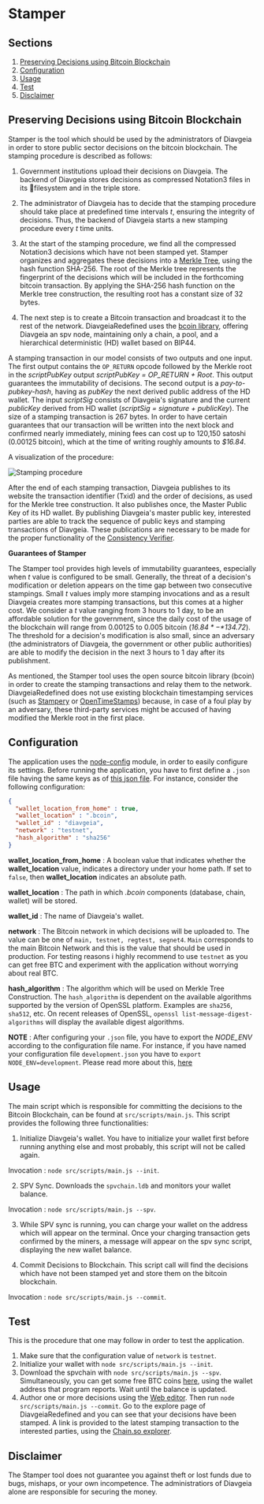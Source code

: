 Stamper
=======

Sections
-------
1. [Preserving Decisions using Bitcoin Blockchain](#preserving-decisions-using-bitcoin-blockchain)
2. [Configuration](#configuration)
3. [Usage](#usage)
4. [Test](#test)
5. [Disclaimer](#disclaimer)

Preserving Decisions using Bitcoin Blockchain
---------------------------

Stamper is the tool which should be used by the administrators of Diavgeia in
order to store public sector decisions on the bitcoin blockchain. The stamping
procedure is described as follows:

1. Government institutions upload their decisions on Diavgeia. The backend of Diavgeia stores decisions as compressed Notation3 files in its filesystem and in the triple store.

2. The administrator of Diavgeia has to decide that the stamping procedure should take place at predefined time intervals *t*, ensuring the integrity of decisions. Thus, the backend of Diavgeia starts a new stamping procedure every *t* time units.

3. At the start of the stamping procedure, we find all the compressed Notation3 decisions which have not been stamped yet. Stamper organizes and aggregates these decisions into a [Merkle Tree](https://en.wikipedia.org/wiki/Merkle_tree), using the hash function SHA-256. The root of the Merkle tree represents the fingerprint of the decisions which will be included in the forthcoming bitcoin transaction. By applying the SHA-256 hash function on the Merkle tree construction, the resulting root has a constant size of 32 bytes.

4. The next step is to create a Bitcoin transaction and broadcast it to the rest of the network. DiavgeiaRedefined uses the [bcoin library](http://bcoin.io/), offering Diavgeia an spv node, maintaining only a chain, a pool, and a hierarchical deterministic (HD) wallet based on BIP44.

A stamping transaction in our model consists of two outputs and one input. The first output contains the `OP_RETURN` opcode followed by the Merkle root in the *scriptPubKey* output *scriptPubKey = OP_RETURN + Root*. This output guarantees the immutability of decisions. The second output is a *pay-to-pubkey-hash*, having as *pubKey* the next derived public address of the HD wallet. The input *scriptSig* consists of Diavgeia's signature and the current *publicKey* derived from HD wallet (*scriptSig = signature + publicKey*). The size of a stamping transaction is 267 bytes. In order to have certain guarantees that our transaction will be written into the next block and confirmed nearly immediately, mining fees can cost up to 120,150 satoshi (0.00125 bitcoin), which at the time of writing roughly amounts to *$16.84*.

A visualization of the procedure:

![Stamping procedure](https://i.imgur.com/5Kt1xsp.png)

After the end of each stamping transaction, Diavgeia publishes to its website the transaction identifier (Txid) and the order of decisions, as used for the Merkle tree construction. It also publishes once, the Master Public Key of its HD wallet. By publishing Diavgeia's master public key, interested parties are able to track the sequence of public keys and stamping transactions of Diavgeia. These publications are necessary to be made for the proper functionality of the [Consistency Verifier](https://github.com/ThemisB/diavgeiaRedefined/tree/master/consistency-verifier).

**Guarantees of Stamper**

The Stamper tool provides high levels of immutability guarantees, especially when *t* value is configured to be small. Generally, the threat of a decision's modification or deletion appears on the time gap between two consecutive stampings. Small *t* values imply more stamping invocations and as a result Diavgeia creates more stamping transactions, but this comes at a higher cost. We consider a *t* value ranging from 3 hours to 1 day, to be an affordable solution for the government, since the daily cost of the usage of the blockchain will range from 0.00125 to 0.005 bitcoin (*$16.84* - *$134.72*). The threshold for a decision's modification is also small, since an adversary (the administrators of Diavgeia, the government or other public authorities) are able to modify the decision in the next 3 hours to 1 day after its publishment.

As mentioned, the Stamper tool uses the open source bitcoin library (bcoin) in order to create the stamping transactions and relay them to the network. DiavgeiaRedefined does not use existing blockchain timestamping services (such as [Stampery](https://stampery.com/) or [OpenTimeStamps](https://opentimestamps.org/)) because, in case of a foul play by an adversary, these third-party services might be accused of having modified the Merkle root in the first place.

Configuration
-------------

The application uses the [node-config](https://github.com/lorenwest/node-config) module, in order to easily configure its settings. Before running the application, you have to first define a `.json` file having the same keys as of [this json file](https://github.com/eellak/gsoc17-diavgeia/blob/master/bitcoin/config/development.json). For instance, consider the following configuration:

```json
{
  "wallet_location_from_home" : true,
  "wallet_location" : ".bcoin",
  "wallet_id" : "diavgeia",
  "network" : "testnet",
  "hash_algorithm" : "sha256"
}
```

**wallet_location_from_home** : A boolean value that indicates whether the **wallet_location** value, indicates a directory under your home path. If set to `false`, then **wallet_location** indicates an absolute path.

**wallet_location** : The path in which *.bcoin* components (database, chain, wallet) will be stored.

**wallet_id** : The name of Diavgeia's wallet.

**network** : The Bitcoin network in which decisions will be uploaded to. The value can be one of `main, testnet, regtest, segnet4`. `Main` corresponds to the main Bitcoin Network and this is the value that should be used in production. For testing reasons i highly recommend to use `testnet` as you can get free BTC and experiment with the application without worrying about real BTC.

**hash_algorithm** : The algorithm which will be used on Merkle Tree Construction. The `hash_algorithm` is dependent on the available algorithms supported by the version of OpenSSL platform. Examples are `sha256`, `sha512`, etc. On recent releases of OpenSSL, `openssl list-message-digest-algorithms` will display the available digest algorithms.

**NOTE** : After configuring your `.json` file, you have to export the *NODE_ENV* according to the configuration file name. For instance, if you have named your configuration file `development.json` you have to `export NODE_ENV=development`. Please read more about this, [here](https://github.com/lorenwest/node-config/wiki/Environment-Variables)

Usage
-----

The main script which is responsible for committing the decisions to the Bitcoin Blockchain, can be found at `src/scripts/main.js`. This script provides the following three functionalities:

1. Initialize Diavgeia's wallet. You have to initialize your wallet first before running anything else and most probably, this script will not be called again.

  Invocation : `node src/scripts/main.js --init`.

2. SPV Sync. Downloads the `spvchain.ldb` and monitors your wallet balance.

  Invocation : `node src/scripts/main.js --spv`.

3. While SPV sync is running, you can charge your wallet on the address which will appear on the terminal. Once your charging transaction gets confirmed by the miners, a message will appear on the spv sync script, displaying the new wallet balance.

4. Commit Decisions to Blockchain. This script call will find the decisions which have not been stamped yet and store them on the bitcoin blockchain.

  Invocation : `node src/scripts/main.js --commit`.

Test
-----

This is the procedure that one may follow in order to test the application.

1. Make sure that the configuration value of `network` is `testnet`.
2. Initialize your wallet with `node src/scripts/main.js --init`.
3. Download the spvchain with `node src/scripts/main.js --spv`. Simultaneously, you can get some free BTC coins [here](https://testnet.coinfaucet.eu/en/), using the wallet address that program reports. Wait until the balance is updated.
4. Author one or more decisions using the [Web editor](https://github.com/ThemisB/diavgeiaRedefined/tree/master/web-editor). Then run `node src/scripts/main.js --commit`. Go to the explore page of DiavgeiaRedefined and you can see that your decisions have been stamped. A link is provided to the latest stamping transaction to the interested parties, using the [Chain.so explorer](https://chain.so/).

Disclaimer
----------

The Stamper tool does not guarantee you against theft or lost funds due to bugs, mishaps, or your own incompetence. The administratiors of Diavgeia alone are responsible for securing the money.